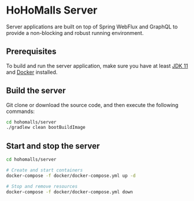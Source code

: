 # HoHoMalls Server

Server applications are built on top of Spring WebFlux and GraphQL to provide a non-blocking and robust running
environment.

## Prerequisites

To build and run the server application, make sure you have at least [JDK 11](http://openjdk.java.net/)
and [Docker](https://www.docker.com/products/docker-desktop) installed.

## Build the server

Git clone or download the source code, and then execute the following commands:

````bash
cd hohomalls/server
./gradlew clean bootBuildImage
````

## Start and stop the server

````bash
cd hohomalls/server

# Create and start containers
docker-compose -f docker/docker-compose.yml up -d

# Stop and remove resources
docker-compose -f docker/docker-compose.yml down
````
